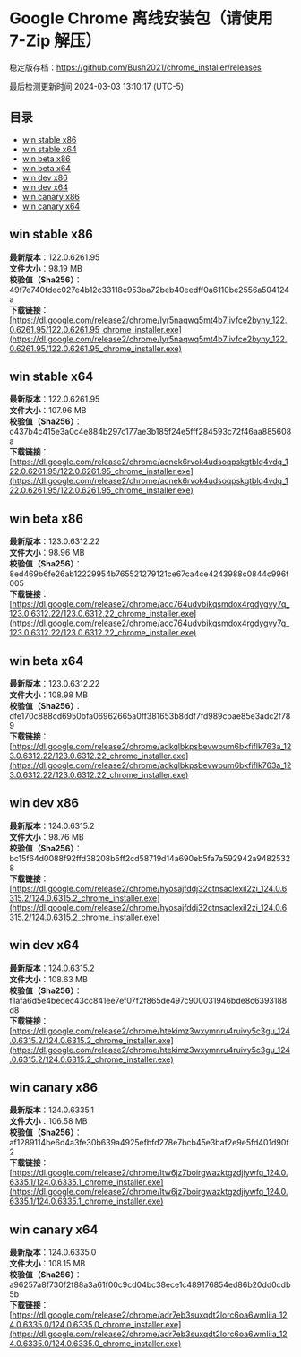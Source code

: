 # Google Chrome 离线安装包（请使用 7-Zip 解压）
稳定版存档：<https://github.com/Bush2021/chrome_installer/releases>

最后检测更新时间
2024-03-03 13:10:17 (UTC-5)


## 目录
* [win stable x86](https://github.com/Bush2021/chrome_installer?tab=readme-ov-file#win-stable-x86)
* [win stable x64](https://github.com/Bush2021/chrome_installer?tab=readme-ov-file#win-stable-x64)
* [win beta x86](https://github.com/Bush2021/chrome_installer?tab=readme-ov-file#win-beta-x86)
* [win beta x64](https://github.com/Bush2021/chrome_installer?tab=readme-ov-file#win-beta-x64)
* [win dev x86](https://github.com/Bush2021/chrome_installer?tab=readme-ov-file#win-dev-x86)
* [win dev x64](https://github.com/Bush2021/chrome_installer?tab=readme-ov-file#win-dev-x64)
* [win canary x86](https://github.com/Bush2021/chrome_installer?tab=readme-ov-file#win-canary-x86)
* [win canary x64](https://github.com/Bush2021/chrome_installer?tab=readme-ov-file#win-canary-x64)

## win stable x86
**最新版本**：122.0.6261.95  
**文件大小**：98.19 MB  
**校验值（Sha256）**：49f7e740fdec027e4b12c33118c953ba72beb40eedff0a6110be2556a504124a  
**下载链接**：[https://dl.google.com/release2/chrome/lyr5naqwq5mt4b7iivfce2byny_122.0.6261.95/122.0.6261.95_chrome_installer.exe](https://dl.google.com/release2/chrome/lyr5naqwq5mt4b7iivfce2byny_122.0.6261.95/122.0.6261.95_chrome_installer.exe)  

## win stable x64
**最新版本**：122.0.6261.95  
**文件大小**：107.96 MB  
**校验值（Sha256）**：c437b4c415e3a0c4e884b297c177ae3b185f24e5fff284593c72f46aa885608a  
**下载链接**：[https://dl.google.com/release2/chrome/acnek6rvok4udsoqpskgtblq4vdq_122.0.6261.95/122.0.6261.95_chrome_installer.exe](https://dl.google.com/release2/chrome/acnek6rvok4udsoqpskgtblq4vdq_122.0.6261.95/122.0.6261.95_chrome_installer.exe)  

## win beta x86
**最新版本**：123.0.6312.22  
**文件大小**：98.96 MB  
**校验值（Sha256）**：8ed469b6fe26ab12229954b765521279121ce67ca4ce4243988c0844c996f005  
**下载链接**：[https://dl.google.com/release2/chrome/acc764udvbikqsmdox4rgdygvy7q_123.0.6312.22/123.0.6312.22_chrome_installer.exe](https://dl.google.com/release2/chrome/acc764udvbikqsmdox4rgdygvy7q_123.0.6312.22/123.0.6312.22_chrome_installer.exe)  

## win beta x64
**最新版本**：123.0.6312.22  
**文件大小**：108.98 MB  
**校验值（Sha256）**：dfe170c888cd6950bfa06962665a0ff381653b8ddf7fd989cbae85e3adc2f789  
**下载链接**：[https://dl.google.com/release2/chrome/adkqlbkpsbevwbum6bkfiflk763a_123.0.6312.22/123.0.6312.22_chrome_installer.exe](https://dl.google.com/release2/chrome/adkqlbkpsbevwbum6bkfiflk763a_123.0.6312.22/123.0.6312.22_chrome_installer.exe)  

## win dev x86
**最新版本**：124.0.6315.2  
**文件大小**：98.76 MB  
**校验值（Sha256）**：bc15f64d0088f92ffd38208b5ff2cd58719d14a690eb5fa7a592942a94825328  
**下载链接**：[https://dl.google.com/release2/chrome/hyosajfddj32ctnsaclexil2zi_124.0.6315.2/124.0.6315.2_chrome_installer.exe](https://dl.google.com/release2/chrome/hyosajfddj32ctnsaclexil2zi_124.0.6315.2/124.0.6315.2_chrome_installer.exe)  

## win dev x64
**最新版本**：124.0.6315.2  
**文件大小**：108.63 MB  
**校验值（Sha256）**：f1afa6d5e4bedec43cc841ee7ef07f2f865de497c900031946bde8c6393188d8  
**下载链接**：[https://dl.google.com/release2/chrome/htekimz3wxymnru4ruivy5c3gu_124.0.6315.2/124.0.6315.2_chrome_installer.exe](https://dl.google.com/release2/chrome/htekimz3wxymnru4ruivy5c3gu_124.0.6315.2/124.0.6315.2_chrome_installer.exe)  

## win canary x86
**最新版本**：124.0.6335.1  
**文件大小**：106.58 MB  
**校验值（Sha256）**：af1289114be6d4a3fe30b639a4925efbfd278e7bcb45e3baf2e9e5fd401d90f2  
**下载链接**：[https://dl.google.com/release2/chrome/ltw6jz7boirgwazktgzdjiywfq_124.0.6335.1/124.0.6335.1_chrome_installer.exe](https://dl.google.com/release2/chrome/ltw6jz7boirgwazktgzdjiywfq_124.0.6335.1/124.0.6335.1_chrome_installer.exe)  

## win canary x64
**最新版本**：124.0.6335.0  
**文件大小**：108.15 MB  
**校验值（Sha256）**：a96257a8f730f2f88a3a61f00c9cd04bc38ece1c489176854ed86b20dd0cdb5b  
**下载链接**：[https://dl.google.com/release2/chrome/adr7eb3suxqdt2lorc6oa6wmliia_124.0.6335.0/124.0.6335.0_chrome_installer.exe](https://dl.google.com/release2/chrome/adr7eb3suxqdt2lorc6oa6wmliia_124.0.6335.0/124.0.6335.0_chrome_installer.exe)  

